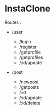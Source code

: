 # InstaClone

Routes :
- /user
    * /login
    * /register
    * /getprofile
    * /getprofiles
    * /:id/update

- /post
    * /newpost
    * /getposts
    * /:id
    * /:id/update
    * /:id/delete